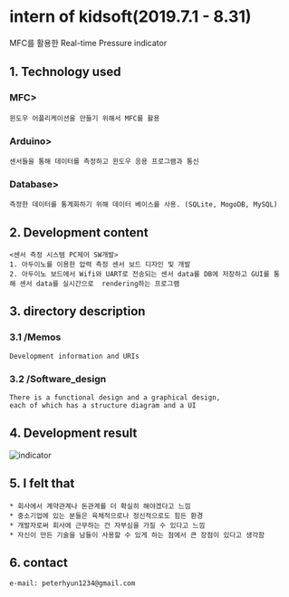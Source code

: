 # intern of kidsoft(2019.7.1 - 8.31)
MFC를 활용한 Real-time Pressure indicator

## 1. Technology used
### MFC>
    윈도우 어플리케이션을 만들기 위해서 MFC를 활용
### Arduino>
    센서들을 통해 데이터를 측정하고 윈도우 응용 프로그램과 통신  
### Database>   
    측정한 데이터를 통계화하기 위해 데이터 베이스를 사용. (SQLite, MogoDB, MySQL)

## 2. Development content
    <센서 측정 시스템 PC제어 SW개발>
    1. 아두이노를 이용한 압력 측정 센서 보드 디자인 및 개발
    2. 아두이노 보드에서 Wifi와 UART로 전송되는 센서 data를 DB에 저장하고 GUI를 통해 센서 data를 실시간으로  rendering하는 프로그램 
## 3. directory description
### 3.1 /Memos  
    Development information and URIs

### 3.2 /Software_design
    There is a functional design and a graphical design,
    each of which has a structure diagram and a UI


## 4. Development result
![indicator](https://user-images.githubusercontent.com/46476398/68106073-c674ea80-ff23-11e9-8d91-76709b0ce320.png)

## 5. I felt that
    * 회사에서 계약관계나 돈관계를 더 확실히 해야겠다고 느낌
    * 중소기업에 있는 분들은 육체적으로나 정신적으로도 힘든 환경
    * 개발자로써 회사에 근무하는 건 자부심을 가질 수 있다고 느낌
    * 자신이 만든 기술을 남들이 사용할 수 있게 하는 점에서 큰 장점이 있다고 생각함

## 6. contact
    e-mail: peterhyun1234@gmail.com
